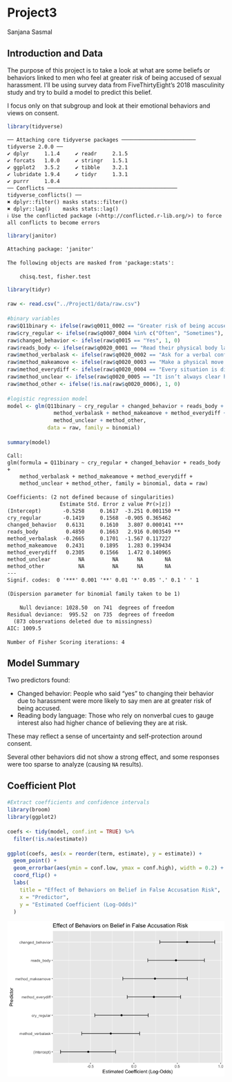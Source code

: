 # Project3
Sanjana Sasmal

## Introduction and Data

The purpose of this project is to take a look at what are some beliefs
or behaviors linked to men who feel at greater risk of being accused of
sexual harassment. I’ll be using survey data from FiveThirtyEight’s 2018
masculinity study and try to build a model to predict this belief.

I focus only on that subgroup and look at their emotional behaviors and
views on consent.

``` r
library(tidyverse)
```

    ── Attaching core tidyverse packages ──────────────────────── tidyverse 2.0.0 ──
    ✔ dplyr     1.1.4     ✔ readr     2.1.5
    ✔ forcats   1.0.0     ✔ stringr   1.5.1
    ✔ ggplot2   3.5.2     ✔ tibble    3.2.1
    ✔ lubridate 1.9.4     ✔ tidyr     1.3.1
    ✔ purrr     1.0.4     
    ── Conflicts ────────────────────────────────────────── tidyverse_conflicts() ──
    ✖ dplyr::filter() masks stats::filter()
    ✖ dplyr::lag()    masks stats::lag()
    ℹ Use the conflicted package (<http://conflicted.r-lib.org/>) to force all conflicts to become errors

``` r
library(janitor)
```


    Attaching package: 'janitor'

    The following objects are masked from 'package:stats':

        chisq.test, fisher.test

``` r
library(tidyr)

raw <- read.csv("../Project1/data/raw.csv")

#binary variables
raw$Q11binary <- ifelse(raw$q0011_0002 == "Greater risk of being accused of sexual harassment", 1, 0)
raw$cry_regular <- ifelse(raw$q0007_0004 %in% c("Often", "Sometimes"), 1, 0)
raw$changed_behavior <- ifelse(raw$q0015 == "Yes", 1, 0)
raw$reads_body <- ifelse(raw$q0020_0001 == "Read their physical body language to see if they are interested", 1, 0)
raw$method_verbalask <- ifelse(raw$q0020_0002 == "Ask for a verbal confirmation of consent", 1, 0)
raw$method_makeamove <- ifelse(raw$q0020_0003 == "Make a physical move to see how they react", 1, 0)
raw$method_everydiff <- ifelse(raw$q0020_0004 == "Every situation is different", 1, 0)
raw$method_unclear <- ifelse(raw$q0020_0005 == "It isn’t always clear how to gauge someone’s interest", 1, 0)
raw$method_other <- ifelse(!is.na(raw$q0020_0006), 1, 0)

#logistic regression model
model <- glm(Q11binary ~ cry_regular + changed_behavior + reads_body +
               method_verbalask + method_makeamove + method_everydiff +
               method_unclear + method_other,
             data = raw, family = binomial)

summary(model)
```


    Call:
    glm(formula = Q11binary ~ cry_regular + changed_behavior + reads_body + 
        method_verbalask + method_makeamove + method_everydiff + 
        method_unclear + method_other, family = binomial, data = raw)

    Coefficients: (2 not defined because of singularities)
                     Estimate Std. Error z value Pr(>|z|)    
    (Intercept)       -0.5258     0.1617  -3.251 0.001150 ** 
    cry_regular       -0.1419     0.1568  -0.905 0.365462    
    changed_behavior   0.6131     0.1610   3.807 0.000141 ***
    reads_body         0.4850     0.1663   2.916 0.003549 ** 
    method_verbalask  -0.2665     0.1701  -1.567 0.117227    
    method_makeamove   0.2431     0.1895   1.283 0.199434    
    method_everydiff   0.2305     0.1566   1.472 0.140965    
    method_unclear         NA         NA      NA       NA    
    method_other           NA         NA      NA       NA    
    ---
    Signif. codes:  0 '***' 0.001 '**' 0.01 '*' 0.05 '.' 0.1 ' ' 1

    (Dispersion parameter for binomial family taken to be 1)

        Null deviance: 1028.50  on 741  degrees of freedom
    Residual deviance:  995.52  on 735  degrees of freedom
      (873 observations deleted due to missingness)
    AIC: 1009.5

    Number of Fisher Scoring iterations: 4

## Model Summary

Two predictors found:

-   Changed behavior: People who said “yes” to changing their behavior
    due to harassment were more likely to say men are at greater risk of
    being accused.
-   Reading body language: Those who rely on nonverbal cues to gauge
    interest also had higher chance of believing they are at risk.

These may reflect a sense of uncertainty and self-protection around
consent.

Several other behaviors did not show a strong effect, and some responses
were too sparse to analyze (causing `NA` results).

## Coefficient Plot

``` r
#Extract coefficients and confidence intervals
library(broom)
library(ggplot2)

coefs <- tidy(model, conf.int = TRUE) %>%
  filter(!is.na(estimate))

ggplot(coefs, aes(x = reorder(term, estimate), y = estimate)) +
  geom_point() +
  geom_errorbar(aes(ymin = conf.low, ymax = conf.high), width = 0.2) +
  coord_flip() +
  labs(
    title = "Effect of Behaviors on Belief in False Accusation Risk",
    x = "Predictor",
    y = "Estimated Coefficient (Log-Odds)"
  )
```

![](Project3.markdown_strict_files/figure-markdown_strict/unnamed-chunk-2-1.png)
